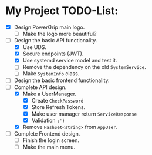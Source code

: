 # My Project TODO-List:

- [X] Design PowerGrip main logo.
  - [ ] Make the logo more beautiful?
- [ ] Design the basic API functionality.
  - [X] Use UDS.
  - [X] Secure endpoints (JWT).
  - [X] Use systemd service model and test it.
  - [ ] Remove the dependency on the old `SystemService`.
  - [ ] Make `SystemInfo` class.
- [ ] Design the basic frontend functionality.
- [ ] Complete API design.
  - [X] Make a UserManager.
    - [X] Create `CheckPassword`
    - [X] Store Refresh Tokens.
    - [x] Make user manager return `ServiceResponse`
    - [x] Validation `:')`
  - [x] Remove `HashSet<string>` from `AppUser`.
- [ ] Complete Frontend design.
  - [ ] Finish the login screen.
  - [ ] Make the main menu.